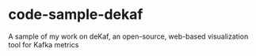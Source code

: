 # code-sample-dekaf
A sample of my work on deKaf, an open-source, web-based visualization tool for Kafka metrics
